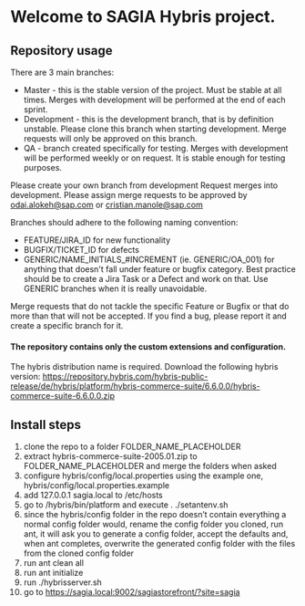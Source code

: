 # Welcome to SAGIA Hybris project.

## Repository usage

There are 3 main branches:
- Master - this is the stable version of the project. Must be stable at all times. Merges with development will be performed at the end of each sprint. 
- Development - this is the development branch, that is by definition unstable. Please clone this branch when starting development. Merge requests will only be approved on this branch. 
- QA - branch created specifically for testing. Merges with development will be performed weekly or on request. It is stable enough for testing purposes.

Please create your own branch from development
Request merges into development.
Please assign merge requests to be approved by odai.alokeh@sap.com or cristian.manole@sap.com

Branches should adhere to the following naming convention:
- FEATURE/JIRA_ID for new functionality
- BUGFIX/TICKET_ID for defects
- GENERIC/NAME_INITIALS_#INCREMENT (ie. GENERIC/OA_001) for anything that doesn't fall under feature or bugfix category. 
Best practice should be to create a Jira Task or a Defect and work on that. Use GENERIC branches when it is really unavoidable. 

Merge requests that do not tackle the specific Feature or Bugfix or that do more than that will not be accepted. 
If you find a bug, please report it and create a specific branch for it. 

#### The repository contains only the custom extensions and configuration. 

The hybris distribution name is required. Download the following hybris version:
https://repository.hybris.com/hybris-public-release/de/hybris/platform/hybris-commerce-suite/6.6.0.0/hybris-commerce-suite-6.6.0.0.zip

## Install steps

1. clone the repo to a folder FOLDER_NAME_PLACEHOLDER
2. extract hybris-commerce-suite-2005.01.zip to FOLDER_NAME_PLACEHOLDER and merge the folders when asked
3. configure hybris/config/local.properties using the example one, hybris/config/local.properties.example
4. add 127.0.0.1 sagia.local to /etc/hosts
5. go to /hybris/bin/platform and execute . ./setantenv.sh
6. since the hybris/config folder in the repo doesn’t contain everything a normal config folder would, rename the config folder you cloned, run ant, it will ask you to generate a config folder, accept the defaults and, when ant completes, overwrite the generated config folder with the files from the cloned config folder
7. run ant clean all
8. run ant initialize
9. run ./hybrisserver.sh
10. go to https://sagia.local:9002/sagiastorefront/?site=sagia

